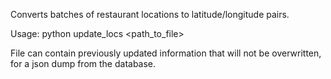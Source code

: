 
Converts batches of restaurant locations to latitude/longitude pairs.

Usage:  python update_locs <path_to_file>

File can contain previously updated information that will not be overwritten, for a json dump from the database.
